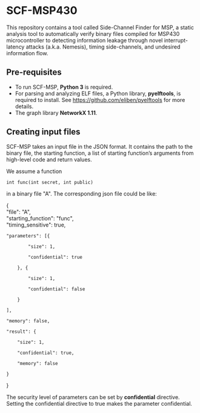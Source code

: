 # SCF-MSP430
This repository contains a tool called Side-Channel Finder for MSP, a static analysis tool to automatically verify  binary files compiled for MSP430 microcontroller to detecting information leakage through novel interrupt-latency attacks (a.k.a. Nemesis), timing side-channels, and undesired information flow.

## Pre-requisites
- To run SCF-MSP, **Python 3** is required.<br/>
- For parsing and analyzing ELF files, a Python library, **pyelftools**, is required to install. See https://github.com/eliben/pyelftools for more details.
- The graph library **NetworkX 1.11**.

## Creating input files
SCF-MSP takes an input file in the JSON format. It contains the path to the binary file, the starting function, a list of starting function’s arguments from high-level code and return values.

We assume a function

    int func(int secret, int public)

in a binary file "A". The corresponding json file could be like:

  { <br/>
	"file": "A",<br/>
	"starting_function": "func",<br/>
	"timing_sensitive": true,
	
	"parameters": [{
	
			"size": 1,
			
			"confidential": true 
			
		}, {
		
			"size": 1,
			
		    "confidential": false
		    
		}
		
	],
	
	"memory": false,
	
	"result": {
	
		"size": 1,
		
		"confidential": true,
		
        "memory": false
	
	}
	
}

The security level of parameters can be set by **confidential** directive. Setting the confidential directive to true makes the parameter confidential.

